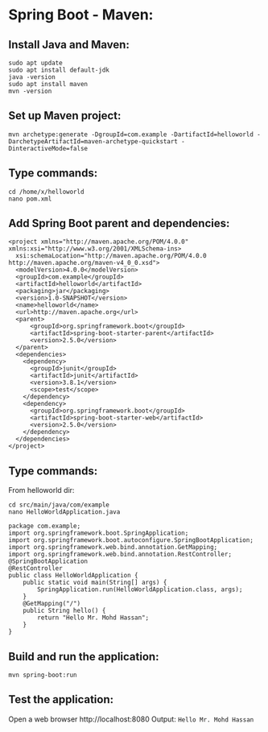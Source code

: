 # Spring Boot - Maven:

## Install Java and Maven:
```
sudo apt update
sudo apt install default-jdk
java -version
sudo apt install maven
mvn -version
```
## Set up Maven project:
```
mvn archetype:generate -DgroupId=com.example -DartifactId=helloworld -DarchetypeArtifactId=maven-archetype-quickstart -DinteractiveMode=false
```
## Type commands:
```
cd /home/x/helloworld
nano pom.xml
```
## Add Spring Boot parent and dependencies:
```
<project xmlns="http://maven.apache.org/POM/4.0.0" xmlns:xsi="http://www.w3.org/2001/XMLSchema-ins>
  xsi:schemaLocation="http://maven.apache.org/POM/4.0.0 http://maven.apache.org/maven-v4_0_0.xsd">
  <modelVersion>4.0.0</modelVersion>
  <groupId>com.example</groupId>
  <artifactId>helloworld</artifactId>
  <packaging>jar</packaging>
  <version>1.0-SNAPSHOT</version>
  <name>helloworld</name>
  <url>http://maven.apache.org</url>
  <parent>
      <groupId>org.springframework.boot</groupId>
      <artifactId>spring-boot-starter-parent</artifactId>
      <version>2.5.0</version>
  </parent>
  <dependencies>
    <dependency>
      <groupId>junit</groupId>
      <artifactId>junit</artifactId>
      <version>3.8.1</version>
      <scope>test</scope>
    </dependency>
    <dependency>
      <groupId>org.springframework.boot</groupId>
      <artifactId>spring-boot-starter-web</artifactId>
      <version>2.5.0</version>
    </dependency>
  </dependencies>
</project>
```
## Type commands:
From helloworld dir:
```
cd src/main/java/com/example
nano HelloWorldApplication.java 
```
```
package com.example;
import org.springframework.boot.SpringApplication;
import org.springframework.boot.autoconfigure.SpringBootApplication;
import org.springframework.web.bind.annotation.GetMapping;
import org.springframework.web.bind.annotation.RestController;
@SpringBootApplication
@RestController
public class HelloWorldApplication {
    public static void main(String[] args) {
        SpringApplication.run(HelloWorldApplication.class, args);
    }
    @GetMapping("/")
    public String hello() {
        return "Hello Mr. Mohd Hassan";
    }
}
```
## Build and run the application:
```
mvn spring-boot:run
```
## Test the application:
Open a web browser http://localhost:8080
Output: `Hello Mr. Mohd Hassan`
